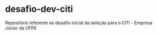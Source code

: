 # desafio-dev-citi
Repositório referente ao desafio inicial da seleção para o CITi - Empresa Júnior da UFPE
